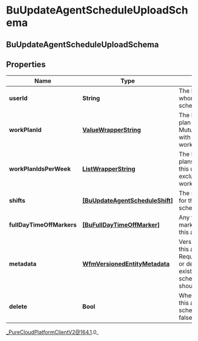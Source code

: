# BuUpdateAgentScheduleUploadSchema

## BuUpdateAgentScheduleUploadSchema

## Properties

|Name | Type | Description | Notes|
|------------ | ------------- | ------------- | -------------|
| **userId** | **String** | The ID of the user to whom this agent schedule applies | |
| **workPlanId** | [**ValueWrapperString**](ValueWrapperString) | The ID of the work plan for this user.  Mutually exclusive with workPlanIdsPerWeek | [optional] |
| **workPlanIdsPerWeek** | [**ListWrapperString**](ListWrapperString) | The IDs of the work plans per week for this user.  Mutually exclusive with workPlanId | [optional] |
| **shifts** | [**[BuUpdateAgentScheduleShift]**]([BuUpdateAgentScheduleShift]) | The shift definitions for this agent schedule | [optional] |
| **fullDayTimeOffMarkers** | [**[BuFullDayTimeOffMarker]**]([BuFullDayTimeOffMarker]) | Any full day time off markers that apply to this agent schedule | [optional] |
| **metadata** | [**WfmVersionedEntityMetadata**](WfmVersionedEntityMetadata) | Version metadata for this agent schedule. Required if updating or deleting an existing agent schedule, otherwise should be omitted | [optional] |
| **delete** | **Bool** | Whether to delete this agent&#39;s schedule. Defaults to false if not set | [optional] |



_PureCloudPlatformClientV2@164.1.0_
